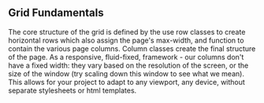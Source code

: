 ## Grid Fundamentals
The core structure of the grid is defined by the use row classes to create horizontal rows which also assign the page's max-width, and function to contain the various page columns. Column classes create the final structure of the page. As a responsive, fluid-fixed, framework - our columns don't have a fixed width: they vary based on the resolution of the screen, or the size of the window (try scaling down this window to see what we mean). This allows for your project to adapt to any viewport, any device, without separate stylesheets or html templates.